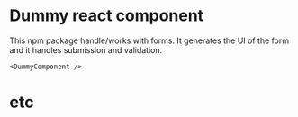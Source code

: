 Dummy react component
====

This npm package handle/works with forms. It generates the UI of the form and it handles submission and validation.

```
<DummyComponent />
```

etc
===

